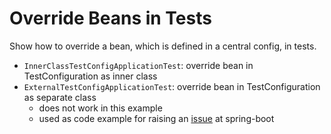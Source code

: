 # Override Beans in Tests

Show how to override a bean, which is defined in a central config, in tests.

- `InnerClassTestConfigApplicationTest`: override bean in TestConfiguration as inner class
- `ExternalTestConfigApplicationTest`: override bean in TestConfiguration as separate class
  - does not work in this example
  - used as code example for raising an [issue](https://github.com/spring-projects/spring-boot/issues/30513) at spring-boot
